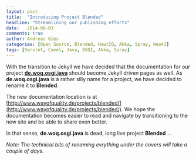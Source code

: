 ```yaml
---
layout: post
title:  "Introducing Project Blended"
headline: "Streamlining our publishing efforts"
date:   2014-06-03
comments: true
author: Andreas Gies
categories: [Open Source, Blended, HawtIO, Akka, Spray, Neo4J]
tags: [Servlet, Camel, Java, OSGI, Akka, Spray]
---
```

With the transition to Jekyll we have decided that the documentation for our project **[de.woq.osgi.java](https://github.com/woq/de.woq.osgi.java)** should become Jekyll driven pages as well. As **de.woq.osgi.java** is a rather silly name for a project, we have decided to rename it to **Blended**.

The new documentation location is at [http://www.wayofquality.de/projects/blended/](http://www.wayofquality.de/projects/blended/). We hope the documentation becomes easier to read and navigate by transitioning to the new site and be able to share even better.

In that sense, **de.woq.osgi.java** is dead, long live project **Blended** ...

_Note: The technical bits of renaming evrything under the covers will take a couple of days._